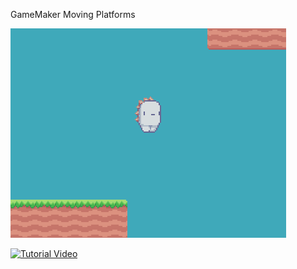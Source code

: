 GameMaker Moving Platforms

![Moving Platforms](moving_platforms.gif)

[![Tutorial Video](https://img.youtube.com/vi/m2K1dAtWxDs/0.jpg)](https://youtu.be/m2K1dAtWxDs)
